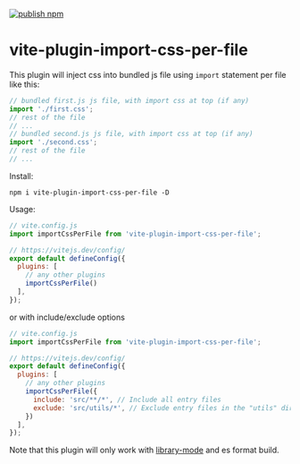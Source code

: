 [![publish npm](https://github.com/majidh1/vite-plugin-import-css-per-file/actions/workflows/publish_npm.yaml/badge.svg)](https://github.com/majidh1/vite-plugin-import-css-per-file/actions/workflows/publish_npm.yaml)

# vite-plugin-import-css-per-file
This plugin will inject css into bundled js file using `import` statement per file like this:

```js
// bundled first.js js file, with import css at top (if any)
import './first.css';
// rest of the file
// ...
// bundled second.js js file, with import css at top (if any)
import './second.css';
// rest of the file
// ...
```

Install:

```
npm i vite-plugin-import-css-per-file -D
```

Usage:

```js
// vite.config.js
import importCssPerFile from 'vite-plugin-import-css-per-file';

// https://vitejs.dev/config/
export default defineConfig({
  plugins: [
    // any other plugins
    importCssPerFile()
  ],
});
```

or with include/exclude options 

```js
// vite.config.js
import importCssPerFile from 'vite-plugin-import-css-per-file';

// https://vitejs.dev/config/
export default defineConfig({
  plugins: [
    // any other plugins
    importCssPerFile({
      include: 'src/**/*', // Include all entry files
      exclude: 'src/utils/*', // Exclude entry files in the "utils" directory
    })
  ],
});
```

Note that this plugin will only work with [library-mode](https://vitejs.dev/guide/build.html#library-mode) and es format build.
